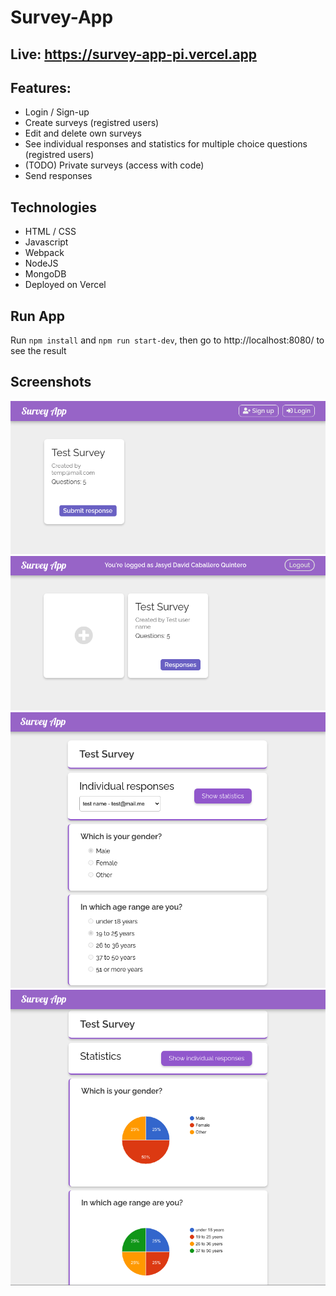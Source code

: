 # Survey-App
## Live: https://survey-app-pi.vercel.app
## Features:
- Login / Sign-up
- Create surveys (registred users)
- Edit and delete own surveys 
- See individual responses and statistics for multiple choice questions (registred users)
- (TODO) Private surveys (access with code)
- Send responses
## Technologies
- HTML / CSS
- Javascript
- Webpack
- NodeJS
- MongoDB
- Deployed on Vercel
## Run App
Run `npm install` and `npm run start-dev`, then go to http://localhost:8080/ to see the result
## Screenshots
<img src="https://raw.githubusercontent.com/zorienu/Survey-App/master/screenshots/ss_1.png" alt="screenshot 1" />
<img src="https://raw.githubusercontent.com/zorienu/Survey-App/master/screenshots/ss_2.png" alt="screenshot 2" />
<img src="https://raw.githubusercontent.com/zorienu/Survey-App/master/screenshots/ss_3.png" alt="screenshot 3" />
<img src="https://raw.githubusercontent.com/zorienu/Survey-App/master/screenshots/ss_4.png" alt="screenshot 4" />
